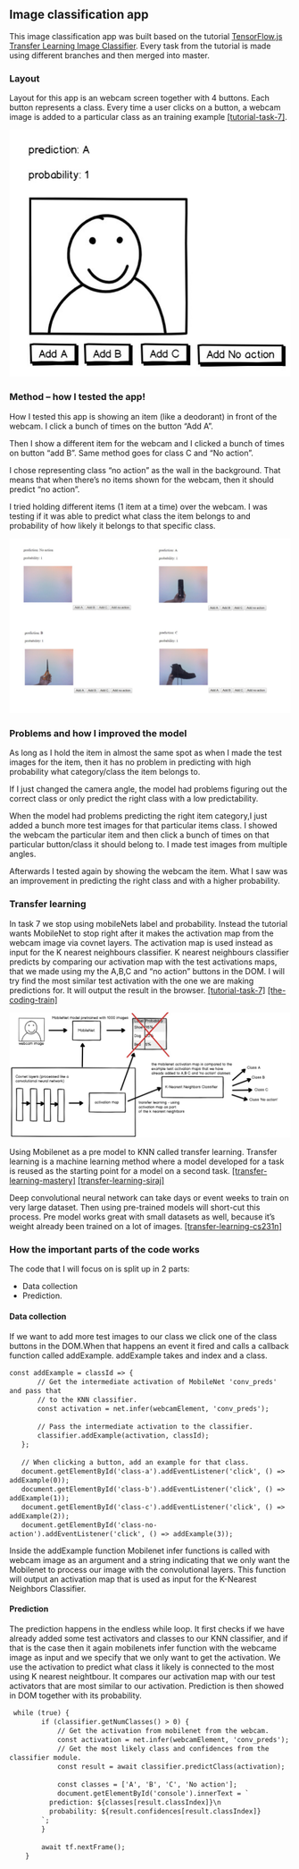 ## Image classification app

This image classification app was built based on the tutorial [TensorFlow.js Transfer Learning Image Classifier](https://codelabs.developers.google.com/codelabs/tensorflowjs-teachablemachine-codelab/index.html#0).
Every task from the tutorial is made using different branches and then merged into master. 

### Layout
Layout for this app is an webcam screen together with 4 buttons. Each button represents a class. Every time a user clicks on a button, a webcam image is added to a particular class as an training example [[tutorial-task-7]](https://codelabs.developers.google.com/codelabs/tensorflowjs-teachablemachine-codelab/index.html#6).

![Layout - webcam and 4 buttons](https://github.com/markat1/mt-image-classifier-assignment/blob/master/images/layout.jpg)

### Method – how I tested the app!

How I tested this app is showing an item (like a deodorant) in front of the webcam. I click a bunch of times on the button “Add A”.

 Then I show a different item for the webcam and I clicked a bunch of times on button “add B”. Same method goes for class C and “No action”.  

I chose representing class “no action” as the wall in the background. That means that when there’s no items shown for the webcam,  then it should predict “no action”. 

I tried holding different items (1 item at a time) over the webcam. I was testing if it was able to predict what class the item belongs to and probability of how likely it belongs to that specific class. 

![Classes - A, B, C and "No action"](https://github.com/markat1/mt-image-classifier-assignment/blob/master/images/classes.jpg)


### Problems and how I improved the model

As long as I hold the item in almost the same spot as when I made the test images for the item, then it has no problem in predicting with high probability what category/class the item belongs to. 

If I just changed the camera angle, the model had problems figuring out the correct class or only predict the right class with a low predictability. 

When the model had problems predicting the right item category,I just added a bunch more test images for that particular items class. I showed the webcam the particular item and then click a bunch of times on that particular button/class it should belong to. I made test images from multiple angles. 

Afterwards I tested again by showing the webcam the item. What I saw was an improvement in predicting the right class and with a higher probability. 

### Transfer learning
In task 7 we stop using mobileNets label and probability. Instead the tutorial wants MobileNet to stop right after it  makes the activation map from the webcam image via covnet layers. The activation map is used instead as input for the K nearest neighbours classifier. K nearest neighbours classifier predicts by comparing our activation map with the test activations maps, that we made using my the A,B,C and “no action” buttons in the DOM. I will try find the most similar test activation with the one we are making predictions for. It will output the result in the browser.
[[tutorial-task-7]](https://codelabs.developers.google.com/codelabs/tensorflowjs-teachablemachine-codelab/index.html#6)
[[the-coding-train]](https://youtu.be/kRpZ5OqUY6Y?t=365)

![Transfer learning - Using MobileNet as pre model to K-nearest neighbours"](https://github.com/markat1/mt-image-classifier-assignment/blob/master/images/transfer_learning.jpg)

Using Mobilenet as a pre model to KNN called transfer learning. Transfer learning is a machine learning method where a model developed for a task is reused as the starting point for a model on a second task. [[transfer-learning-mastery]](https://machinelearningmastery.com/how-to-use-transfer-learning-when-developing-convolutional-neural-network-models/) [[transfer-learning-siraj]](https://www.youtube.com/watch?v=Ui1KbmutX0k) 

Deep convolutional neural network can take days or event weeks to train on very large dataset. Then using pre-trained models will short-cut this process. Pre model works  great with small datasets as well, because it’s weight already been trained on a lot of images. [[transfer-learning-cs231n]](http://cs231n.github.io/transfer-learning/)

### How the important parts of the code works
The code that I will focus on is split up in 2 parts: 
  - Data collection 
  - Prediction. 
  
#### Data collection
If we want to add more test images to our class we click one of the class buttons in the DOM.When that happens an event it fired and calls a callback function called addExample. addExample takes and index and a class. 

 ````
 const addExample = classId => {
        // Get the intermediate activation of MobileNet 'conv_preds' and pass that
        // to the KNN classifier.
        const activation = net.infer(webcamElement, 'conv_preds');

        // Pass the intermediate activation to the classifier.
        classifier.addExample(activation, classId);
    };

    // When clicking a button, add an example for that class.
    document.getElementById('class-a').addEventListener('click', () => addExample(0));
    document.getElementById('class-b').addEventListener('click', () => addExample(1));
    document.getElementById('class-c').addEventListener('click', () => addExample(2));
    document.getElementById('class-no-action').addEventListener('click', () => addExample(3));    
````
    
Inside the addExample function Mobilenet infer functions is called with webcam image as  an argument and a string indicating that we only want the Mobilenet to process our image with the convolutional layers. This function will output an activation map that is used as input for the K-Nearest Neighbors Classifier.

#### Prediction

The prediction happens in the endless while loop. It first checks if we have already added some test activators and classes to our KNN classifier, and if that is the case then it again mobilenets infer function with the webcame image as input and we specify that we only want to get the activation. We use the activation to predict what class it likely is connected to the most using K nearest neightbour. It compares our activation map with our test activators that are most similar to our activation. Prediction is then showed in DOM together with its probability.   

````
 while (true) {
        if (classifier.getNumClasses() > 0) {
            // Get the activation from mobilenet from the webcam.
            const activation = net.infer(webcamElement, 'conv_preds');
            // Get the most likely class and confidences from the classifier module.
            const result = await classifier.predictClass(activation);

            const classes = ['A', 'B', 'C', 'No action'];
            document.getElementById('console').innerText = `
          prediction: ${classes[result.classIndex]}\n
          probability: ${result.confidences[result.classIndex]}
        `;
        }

        await tf.nextFrame();
    }
````

